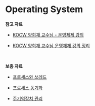 # Operating System

**참고 자료**

- [KOCW 양희재 교수님 - 운영체제 강의](http://www.kocw.net/home/cview.do?cid=5c3c30382c7bbcf6)

- [KOCW 양희재 교수님 운영체제 강의 정리](https://velog.io/@codemcd/series/%EC%9A%B4%EC%98%81%EC%B2%B4%EC%A0%9C-KOCW-%EC%96%91%ED%9D%AC%EC%9E%AC-%EA%B5%90%EC%88%98%EB%8B%98-%EA%B0%95%EC%9D%98-%EC%A0%95%EB%A6%AC)

<br>

**보충 자료**

- [프로세스와 쓰레드](./보충자료/프로세스와_쓰레드.md)

- [프로세스 동기화](./보충자료/프로세스_동기화.md)
- [주기억장치 관리](./보충자료/주기억장치_관리.md)

<br>

